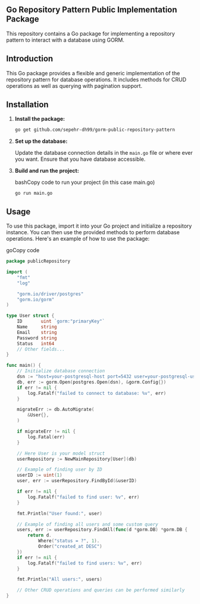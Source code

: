 ## Go Repository Pattern Public Implementation Package

This repository contains a Go package for implementing a repository pattern to interact with a database using GORM.

## Introduction

This Go package provides a flexible and generic implementation of the repository pattern for database operations. It includes methods for CRUD operations as well as querying with pagination support.

## Installation

1. **Install the package:**

   ```bash
   go get github.com/sepehr-dh99/gorm-public-repository-pattern
   ```

2. **Set up the database:**

   Update the database connection details in the `main.go` file or where ever you want. Ensure that you have database accessible.

3. **Build and run the project:**

   bashCopy code to run your project (in this case main.go)

   `go run main.go`

## Usage

To use this package, import it into your Go project and initialize a repository instance. You can then use the provided methods to perform database operations. Here's an example of how to use the package:

goCopy code

```go
package publicRepository

import (
	"fmt"
	"log"

	"gorm.io/driver/postgres"
	"gorm.io/gorm"
)

type User struct {
	ID       uint `gorm:"primaryKey"`
	Name     string
	Email    string
	Password string
	Status   int64
	// Other fields...
}

func main() {
	// Initialize database connection
	dsn := "host=your-postgresql-host port=5432 user=your-postgresql-user dbname=your-database password=your-password sslmode=disable"
	db, err := gorm.Open(postgres.Open(dsn), &gorm.Config{})
	if err != nil {
		log.Fatalf("failed to connect to database: %v", err)
	}

	migrateErr := db.AutoMigrate(
		&User{},
	)

	if migrateErr != nil {
		log.Fatal(err)
	}

	// Here User is your model struct
	userRepository := NewMainRepository[User](db)

	// Example of finding user by ID
	userID := uint(1)
	user, err := userRepository.FindById(&userID)

	if err != nil {
		log.Fatalf("failed to find user: %v", err)
	}

	fmt.Println("User found:", user)

	// Example of finding all users and some custom query
	users, err := userRepository.FindAll(func(d *gorm.DB) *gorm.DB {
		return d.
			Where("status = ?", 1).
			Order("created_at DESC")
	})
	if err != nil {
		log.Fatalf("failed to find users: %v", err)
	}

	fmt.Println("All users:", users)

	// Other CRUD operations and queries can be performed similarly
}
```
